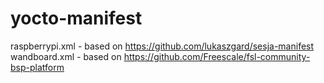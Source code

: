 # yocto-manifest

raspberrypi.xml - based on https://github.com/lukaszgard/sesja-manifest
wandboard.xml - based on https://github.com/Freescale/fsl-community-bsp-platform
